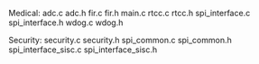 Medical:
adc.c
adc.h
fir.c
fir.h
main.c
rtcc.c
rtcc.h
spi_interface.c
spi_interface.h
wdog.c
wdog.h

Security:
security.c
security.h
spi_common.c
spi_common.h
spi_interface_sisc.c
spi_interface_sisc.h
